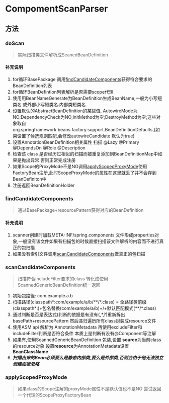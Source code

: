 # CompomentScanParser
## 方法

### doScan
> 实际扫描类文件解析成ScanedBeanDefinition
#### 补充说明
1. for循环BasePackage 调用[findCandidateComponents](#findcandidatecomponents)获得符合要求的BeanDefinition列表
2. for循环BeanDefintion列表解析是否需要scope代理
3. 使用用BeanNameGenerate为BeanDefinition生成BeanName,一般为小写短类名 或外部小写短类名.内部类短类名
4. 设置默认的AbstractBeanDefinition的某些值, AutowireMode为NO;DependencyCheck为NO;initMethod为空;DestroyMethod为空;这些对象取自org.springframework.beans.factory.support.BeanDefinitionDefaults,(如果设置了候选规则匹配,会修改autowireCandidate 默认为true)
5. 设置AnnotationBeanDefinition相关属性 扫描 @Lazy @Primary @DependsOn @Role @Description
6. 检查该 class 是否经历过相似的扫描而被重复添加到BeanDefinitionMap中如果是抛出异常 否则正常完成注册
7. 如果Scope的ProxyMode不是NO调用[applyScopedProxyMode](#applyScopedProxyMode)使用FactoryBean注册,此时ScopeProxyMode的属性在这里就丢了并不会存到BeanDefiniton中
8. 注册返回BeanDefinitionHolder
### findCandidateComponents
>通过BasePackage+resourcePattern获得对应的BeanDefinition
#### 补充说明
1. scanner创建时加载META-INF/spring.components 文件形成properties对象,一般没有该文件如果有扫描包的时候直接扫描该文件解析的内容而不进行真正的包扫描
2. 如果没有索引文件调用[scanCandidateComponents](#scanCandidateComponents)做真正的包扫描


### scanCandidateComponents
> 扫描符合includeFilter要求的class 转化成使用ScannedGenericBeanDefinition统一返回
1. 初始包路径: com.example.a.b
2. 扫描路径(classpath*:com/example/a/b/\*\*/\*.class) = 全路径类前缀(classpath*:)+包名替换(com/example/a/b)+/+默认匹配模式(**/*.class) 
3. 通过判断是否是表达式(判断的依据是有没有{,*,?)重新拆出basePath+resourcePattern 然后递归遍历所有class封装成resource文件
4. 使用ASM api 解析为 AnnotationMetadata 再使用excludeFilter和includeFilter判断是否符合条件 本质上是判断有没有@Component等注解
5. 如果有,使用ScannedGenericBeanDefinition 包装,设置 **source**为当前class的resource对象 设置**resource**为AnnotationMetadata设置 **BeanClassName**
6. ***扫描出来的Bean必须要么是静态内部类,要么是外部类,否则会由于他无法独立创建而被忽略***

### applyScopedProxyMode
> 如果class的Scope注解的proxyMode属性不是默认值也不是NO 尝试返回一个代理的ScopeProxyFactoryBean






 